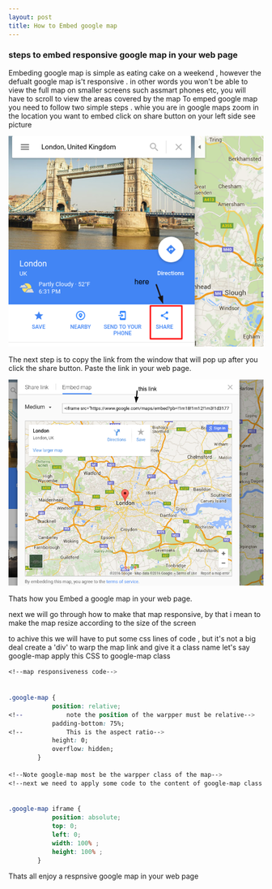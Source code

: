 ```yaml
---
layout: post
title: How to Embed google map
---
```




### steps to embed responsive google map in your web page


Embeding google map is simple as eating cake on a weekend , however the defualt google map is't responsive .
in other words you won't be able to view the full map on smaller screens such assmart phones etc, you will have to scroll to view the areas covered by the map
To emped google map you need to follow two simple steps .
whie you are in google maps zoom in the location you want to embed
click on share button on your left side see picture


![image](../images/screenshot1.png)

The next step is to copy the link from the window that will pop up after you click the share button.  Paste the link in your web page.

![image](../images/Screenshot2.png)

Thats how you Embed a google map in your web page.

next we will go through how to make that map responsive, by that i mean to make the map resize according to the size of the screen

to achive this we will have to put some css lines of code , but it's not a big deal
create a 'div' to warp the map link and give it a class name let's say google-map
apply this CSS to google-map class

```css
<!--map responsiveness code-->


.google-map {
            position: relative;
<!--            note the position of the warpper must be relative-->
            padding-bottom: 75%;
<!--            This is the aspect ratio-->
            height: 0;
            overflow: hidden;
        }

<!--Note google-map most be the warpper class of the map-->
<!--next we need to apply some code to the content of google-map class and it's the iframe tag-->


.google-map iframe {
            position: absolute;
            top: 0;
            left: 0;
            width: 100% ;
            height: 100% ;
        }
```

Thats all enjoy a respnsive google map in your web page
